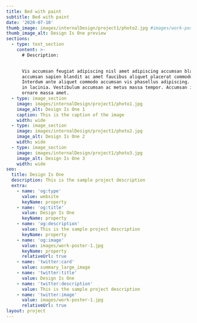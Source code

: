 ```yaml
---
title: Bed with paint
subtitle: Bed with paint
date: '2020-07-10'
thumb_image: images/internalDesign/project1/photo2.jpg #images/work-poster-1-thumb.jpg
thumb_image_alt: Design Is One preview
sections:
  - type: text_section
    content: >-
      # Description:

      
      Vis accumsan feugiat adipiscing nisl amet adipiscing accumsan blandit
      accumsan sapien blandit ac amet faucibus aliquet placerat commodo.
      Interdum ante aliquet commodo accumsan vis phasellus adipiscing. Ornare a
      in lacinia. Vestibulum accumsan ac metus massa tempor. Accumsan in lacinia
      ornare massa amet.
  - type: image_section
    image: images/internalDesign/project1/photo1.jpg
    image_alt: Design Is One 1
    caption: This is the caption of the image
    width: wide
  - type: image_section
    image: images/internalDesign/project1/photo2.jpg
    image_alt: Design Is One 2
    width: wide
  - type: image_section
    image: images/internalDesign/project1/photo3.jpg
    image_alt: Design Is One 3
    width: wide
seo:
  title: Design Is One
  description: This is the sample project description
  extra:
    - name: 'og:type'
      value: website
      keyName: property
    - name: 'og:title'
      value: Design Is One
      keyName: property
    - name: 'og:description'
      value: This is the sample project description
      keyName: property
    - name: 'og:image'
      value: images/work-poster-1.jpg
      keyName: property
      relativeUrl: true
    - name: 'twitter:card'
      value: summary_large_image
    - name: 'twitter:title'
      value: Design Is One
    - name: 'twitter:description'
      value: This is the sample project description
    - name: 'twitter:image'
      value: images/work-poster-1.jpg
      relativeUrl: true
layout: project
---
```

